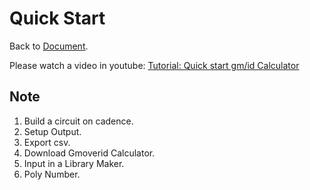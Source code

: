# Quick Start

Back to [Document](Readme.md).

Please watch a video in youtube:
[Tutorial: Quick start gm/id Calculator](https://youtu.be/4sbCtTHqbB8)

## Note
1. Build a circuit on cadence.
2. Setup Output.
3. Export csv.
4. Download Gmoverid Calculator.
5. Input in a Library Maker.
6. Poly Number.
